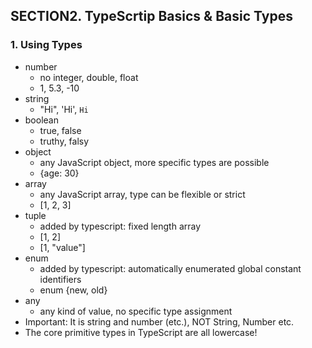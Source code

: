 
## SECTION2. TypeScrtip Basics & Basic Types

### 1. Using Types

* number
    * no integer, double, float
    * 1, 5.3, -10
* string
    * "Hi", 'Hi', `Hi`
* boolean
    * true, false
    * truthy, falsy
* object
    * any JavaScript object, more specific types are possible
    * {age: 30}
* array
    * any JavaScript array, type can be flexible or strict
    * [1, 2, 3]
* tuple
    * added by typescript: fixed length array
    * [1, 2] 
    * [1, "value"]
* enum
    * added by typescript: automatically enumerated global constant identifiers
    * enum {new, old}
* any
    * any kind of value, no specific type assignment
* Important: It is string and number (etc.), NOT String, Number etc.
* The core primitive types in TypeScript are all lowercase!
